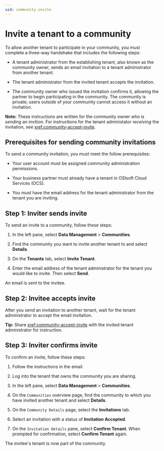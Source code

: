 ```yaml
---
uid: community-invite
---
```


# Invite a tenant to a community

To allow another tenant to participate in your community, you must complete a three-way handshake that includes the following steps:

- A tenant administrator from the establishing tenant, also known as the community owner, sends an email invitation to a tenant administrator from another tenant. 

- The tenant administrator from the invited tenant accepts the invitation.

- The community owner who issued the invitation confirms it, allowing the partner to begin participating in the community. The community is private; users outside of your community cannot access it without an invitation.

**Note:** These instructions are written for the community owner who is *sending* an invition. For instructions for the tenant administator *receiving* the invitation, see <xref:community-accept-invite>.

## Prerequisites for sending community invitations

To send a community invitation, you must meet the follow prerequisites:

- Your user account must be assigned community administration permissions.

- Your business partner must already have a tenant in OSIsoft Cloud Services (OCS).

- You must have the email address for the tenant administrator from the tenant you are inviting. 

## Step 1: Inviter sends invite

To send an invite to a community, follow these steps:

1. In the left pane, select **Data Management** > **Communities**.

1. Find the community you want to invite another tenant to and select **Details**.

1. On the **Tenants** tab, select **Invite Tenant**.

1. Enter the email address of the tenant administrator for the tenant you would like to invite. Then select **Send**.

  An email is sent to the invitee.

## Step 2: Invitee accepts invite

After you send an invitation to another tenant, wait for the tenant administrator to accept the email invitation.

**Tip:** Share <xref:community-accept-invite> with the invited tenant administrator for instruction.

## Step 3: Inviter confirms invite

To confirm an invite, follow these steps:

1. Follow the instructions in the email.

1. Log into the tenant that owns the community you are sharing.

1. In the left pane, select **Data Management** > **Communities**.

1. On the `Communities` overview page, find the community to which you have invited another tenant and select **Details**.

1. On the `Community Details` page, select the **Invitations** tab.

1. Select an invitation with a status of **Invitation Accepted**.

1. On the `Invitation Details` pane, select **Confirm Tenant**. When prompted for confirmation, select **Confirm Tenant** again.

  The invitee's tenant is now part of the community.